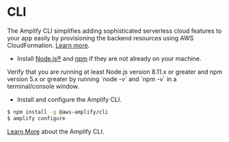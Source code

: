 ---
---
# CLI  

The Amplify CLI simplifies adding sophisticated serverless cloud features to your app easily by provisioning the backend resources using AWS CloudFormation. <a href="https://aws.amazon.com/blogs/mobile/announcing-the-aws-amplify-cli-toolchain/" target="_blank">Learn more</a>.

- Install [Node.js®](https://nodejs.org/en/download/) and [npm](https://www.npmjs.com/get-npm) if they are not already on your machine.

<p class="callout callout--action">
Verify that you are running at least Node.js version 8.11.x or greater and npm version 5.x or greater by running `node -v` and `npm -v` in a terminal/console window.
</p>

- Install and configure the Amplify CLI.

```bash
$ npm install -g @aws-amplify/cli
$ amplify configure
```

<a href="https://github.com/aws-amplify/amplify-cli" target="_blank">Learn More</a> about the Amplify CLI.
